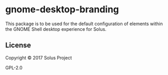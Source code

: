 # gnome-desktop-branding

This package is to be used for the default configuration of elements within the GNOME Shell desktop experience for Solus.

## License

Copyright © 2017 Solus Project

GPL-2.0